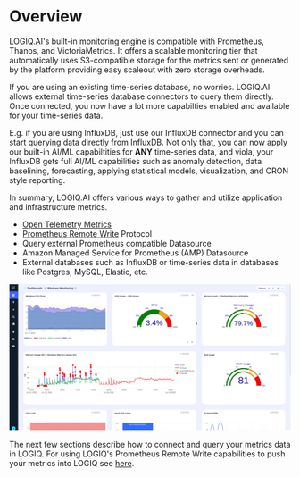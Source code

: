 # Overview

LOGIQ.AI's built-in monitoring engine is compatible with Prometheus, Thanos, and VictoriaMetrics. It offers a scalable monitoring tier that automatically uses S3-compatible storage for the metrics sent or generated by the platform providing easy scaleout with zero storage overheads.&#x20;

If you are using an existing time-series database, no worries. LOGIQ.AI allows external time-series database connectors to query them directly. Once connected, you now have a lot more capabilties enabled and available for your time-series data.&#x20;

E.g. if you are using InfluxDB, just use our InfluxDB connector and you can start querying data directly from InfluxDB. Not only that, you can now apply our built-in AI/ML capabiltities for **ANY** time-series data, and viola, your InfluxDB gets full AI/ML capabilities such as anomaly detection, data baselining, forecasting, applying statistical models, visualization, and CRON style reporting.

In summary, LOGIQ.AI offers various ways to gather and utilize application and infrastructure metrics.

* [Open Telemetry Metrics](../../integrations/open-telemetry.md)
* [Prometheus Remote Write](../prometheus-remote-write.md) Protocol
* Query external Prometheus compatible Datasource
* Amazon Managed Service for Prometheus (AMP) Datasource
* External databases such as InfluxDB or time-series data in databases like Postgres, MySQL, Elastic, etc.

![A sample Prometheus dashboard with anomaly detection](<../../.gitbook/assets/image (31).png>)

The next few sections describe how to connect and query your metrics data in LOGIQ. For using LOGIQ's Prometheus Remote Write capabilities to push your metrics into LOGIQ see [here](../prometheus-remote-write.md).
